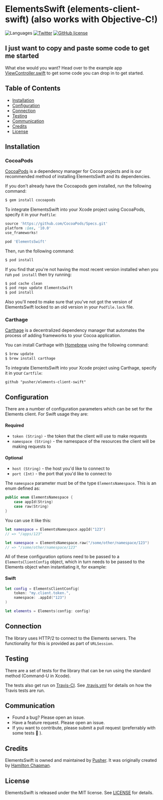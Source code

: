 # ElementsSwift (elements-client-swift) (also works with Objective-C!)

![Languages](https://img.shields.io/badge/languages-swift%20%7C%20objc-orange.svg)
[![Twitter](https://img.shields.io/badge/twitter-@Pusher-blue.svg?style=flat)](http://twitter.com/Pusher)
[![GitHub license](https://img.shields.io/badge/license-MIT-lightgrey.svg)](https://raw.githubusercontent.com/pusher/pusher-websocket-swift/master/LICENSE.md)


## I just want to copy and paste some code to get me started

What else would you want? Head over to the example app [ViewController.swift](https://github.com/pusher/elements-client-swift/blob/master/Elements%20macOS%20Example/Elements%20macOS%20Example/ViewController.swift) to get some code you can drop in to get started.


## Table of Contents

* [Installation](#installation)
* [Configuration](#configuration)
* [Connection](#connection)
* [Testing](#testing)
* [Communication](#communication)
* [Credits](#credits)
* [License](#license)


## Installation

### CocoaPods

[CocoaPods](http://cocoapods.org) is a dependency manager for Cocoa projects and is our recommended method of installing ElementsSwift and its dependencies.

If you don't already have the Cocoapods gem installed, run the following command:

```bash
$ gem install cocoapods
```

To integrate ElementsSwift into your Xcode project using CocoaPods, specify it in your `Podfile`:

```ruby
source 'https://github.com/CocoaPods/Specs.git'
platform :ios, '10.0'
use_frameworks!

pod 'ElementsSwift'
```

Then, run the following command:

```bash
$ pod install
```

If you find that you're not having the most recent version installed when you run `pod install` then try running:

```bash
$ pod cache clean
$ pod repo update ElementsSwift
$ pod install
```

Also you'll need to make sure that you've not got the version of ElementsSwift locked to an old version in your `Podfile.lock` file.

### Carthage

[Carthage](https://github.com/Carthage/Carthage) is a decentralized dependency manager that automates the process of adding frameworks to your Cocoa application.

You can install Carthage with [Homebrew](http://brew.sh/) using the following command:

```bash
$ brew update
$ brew install carthage
```

To integrate ElementsSwift into your Xcode project using Carthage, specify it in your `Cartfile`:

```ogdl
github "pusher/elements-client-swift"
```


## Configuration

There are a number of configuration parameters which can be set for the Elements client. For Swift usage they are:

#### Required

- `token (String)` - the token that the client will use to make requests
- `namespace (String)` - the namespace of the resources the client will be making requests to

#### Optional

- `host (String)` - the host you'd like to connect to
- `port (Int)` - the port that you'd like to connect to

The `namespace` parameter must be of the type `ElementsNamespace`. This is an enum defined as:

```swift
public enum ElementsNamespace {
    case appId(String)
    case raw(String)
}
```

You can use it like this:

```swift
let namespace = ElementsNamespace.appId("123")
// => "/apps/123"

let namespace = ElementsNamespace.raw("/some/other/namespace/123")
// => "/some/other/namespace/123"
```

All of these configuration options need to be passed to a `ElementsClientConfig` object, which in turn needs to be passed to the Elements object when instantiating it, for example:

#### Swift
```swift
let config = ElementsClientConfig(
    token: "my.client.token.",
    namespace: .appId("123")
)

let elements = Elements(config: config)
```

## Connection

The library uses HTTP/2 to connect to the Elements servers. The functionality for this is provided as part of `URLSession`.


## Testing

There are a set of tests for the library that can be run using the standard method (Command-U in Xcode).

The tests also get run on [Travis-CI](https://travis-ci.org/pusher/elements-client-swift). See [.travis.yml](https://github.com/pusher/elements-client-swift/blob/master/.travis.yml) for details on how the Travis tests are run.


## Communication

- Found a bug? Please open an issue.
- Have a feature request. Please open an issue.
- If you want to contribute, please submit a pull request (preferrably with some tests 🙂 ).


## Credits

ElementsSwift is owned and maintained by [Pusher](https://pusher.com). It was originally created by [Hamilton Chapman](https://github.com/hamchapman).


## License

ElementsSwift is released under the MIT license. See [LICENSE](https://github.com/pusher/elements-client-swift/blob/master/LICENSE.md) for details.
